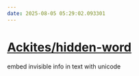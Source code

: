 ```yaml
---
date: 2025-08-05 05:29:02.093301
---
```


# [Ackites/hidden-word](https://github.com/Ackites/hidden-word)

embed invisible info in text with unicode